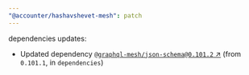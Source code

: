 ```yaml
---
"@accounter/hashavshevet-mesh": patch
---
```

dependencies updates:
  - Updated dependency [`@graphql-mesh/json-schema@0.101.2` ↗︎](https://www.npmjs.com/package/@graphql-mesh/json-schema/v/0.101.2) (from `0.101.1`, in `dependencies`)
